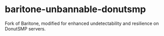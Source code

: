 # baritone-unbannable-donutsmp
Fork of Baritone, modified for enhanced undetectability and resilience on DonutSMP servers.
